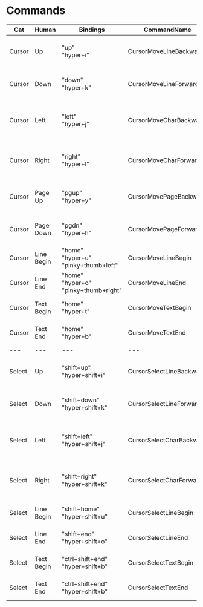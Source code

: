 
# Commands

|Cat|Human|Bindings|CommandName|JetbrainsName|SublimeTextName|
|---|---|---|---|---|---|
|Cursor|Up|"up"<br />"hyper+i"|CursorMoveLineBackward|Up|move_to", "args": {"by": "lines", "forward": false, "extend": false}|
|Cursor|Down|"down"<br />"hyper+k"|CursorMoveLineForward|Down|move_to", "args": {"by": "lines", "forward": true, "extend": false}|
|Cursor|Left|"left"<br />"hyper+j"|CursorMoveCharBackward|Left|move_to", "args": {"by": "characters", "forward": false, "extend": false}|
|Cursor|Right|"right"<br />"hyper+l"|CursorMoveCharForward|Right|move_to", "args": {"by": "characters", "forward": true, "extend": false}|
|Cursor|Page Up|"pgup"<br />"hyper+y"|CursorMovePageBackward|Page Up|move_to", "args": {"by": "pages", "forward": false, "extend": false}|
|Cursor|Page Down|"pgdn"<br />"hyper+h"|CursorMovePageForward|Page Down|move_to", "args": {"by": "pages", "forward": true, "extend": false}|
|Cursor|Line Begin|"home"<br />"hyper+u"<br />"pinky+thumb+left"|CursorMoveLineBegin|Move Caret to Line Start|move_to", "args": {"to": "bol", "extend": false}|
|Cursor|Line End|"home"<br />"hyper+o"<br />"pinky+thumb+right"|CursorMoveLineEnd|Move Caret to Line End|move_to", "args": {"to": "eol", "extend": false}|
|Cursor|Text Begin|"home"<br />"hyper+t"|CursorMoveTextBegin|Move Caret to Text Start|move_to", "args": {"to": "bof", "extend": false}|
|Cursor|Text End|"home"<br />"hyper+b"|CursorMoveTextEnd|Move Caret to Text End|move_to", "args": {"to": "eof", "extend": false}|
|---|---|---|---|---|---|
|Select|Up|"shift+up"<br />"hyper+shift+i"|CursorSelectLineBackward|Up with Selection|move_to", "args": {"by": "lines", "forward": false, "extend": true}|
|Select|Down|"shift+down"<br />"hyper+shift+k"|CursorSelectLineForward|Down with Selection|move_to", "args": {"by": "lines", "forward": true, "extend": true}|
|Select|Left|"shift+left"<br />"hyper+shift+j"|CursorSelectCharBackward|Left with Selection|move_to", "args": {"by": "characters", "forward": false, "extend": true}|
|Select|Right|"shift+right"<br />"hyper+shift+k"|CursorSelectCharForward|Right with Selection|move_to", "args": {"by": "characters", "forward": true, "extend": true}|
|Select|Line Begin|"shift+home"<br />"hyper+shift+u"|CursorSelectLineBegin|Move Caret to Line Start with Selection|move_to", "args": {"to": "bol", "extend": true}|
|Select|Line End|"shift+end"<br />"hyper+shift+o"|CursorSelectLineEnd|Move Caret to Line End with Selection|move_to", "args": {"to": "eol", "extend": true}|
|Select|Text Begin|"ctrl+shift+end"<br />"hyper+shift+b"|CursorSelectTextBegin|Move Caret to Text Begin with Selection|move_to", "args": {"to": "bof", "extend": true}|
|Select|Text End|"ctrl+shift+end"<br />"hyper+shift+b"|CursorSelectTextEnd|Move Caret to Text End with Selection|move_to", "args": {"to": "eof", "extend": true}|

